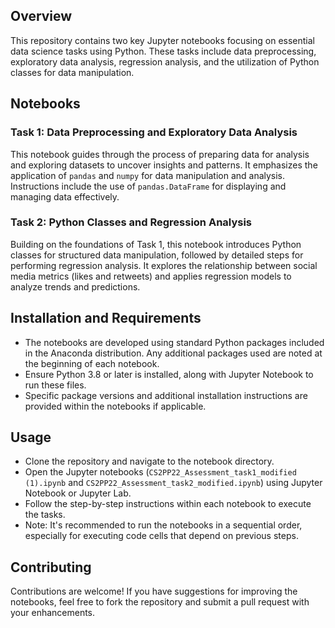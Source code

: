 ## Overview
This repository contains two key Jupyter notebooks focusing on essential data science tasks using Python. These tasks include data preprocessing, exploratory data analysis, regression analysis, and the utilization of Python classes for data manipulation. 

## Notebooks

### Task 1: Data Preprocessing and Exploratory Data Analysis
This notebook guides through the process of preparing data for analysis and exploring datasets to uncover insights and patterns. It emphasizes the application of `pandas` and `numpy` for data manipulation and analysis. Instructions include the use of `pandas.DataFrame` for displaying and managing data effectively.

### Task 2: Python Classes and Regression Analysis
Building on the foundations of Task 1, this notebook introduces Python classes for structured data manipulation, followed by detailed steps for performing regression analysis. It explores the relationship between social media metrics (likes and retweets) and applies regression models to analyze trends and predictions.

## Installation and Requirements
- The notebooks are developed using standard Python packages included in the Anaconda distribution. Any additional packages used are noted at the beginning of each notebook.
- Ensure Python 3.8 or later is installed, along with Jupyter Notebook to run these files.
- Specific package versions and additional installation instructions are provided within the notebooks if applicable.

## Usage
- Clone the repository and navigate to the notebook directory.
- Open the Jupyter notebooks (`CS2PP22_Assessment_task1_modified (1).ipynb` and `CS2PP22_Assessment_task2_modified.ipynb`) using Jupyter Notebook or Jupyter Lab.
- Follow the step-by-step instructions within each notebook to execute the tasks.
- Note: It's recommended to run the notebooks in a sequential order, especially for executing code cells that depend on previous steps.

## Contributing
Contributions are welcome! If you have suggestions for improving the notebooks, feel free to fork the repository and submit a pull request with your enhancements.
